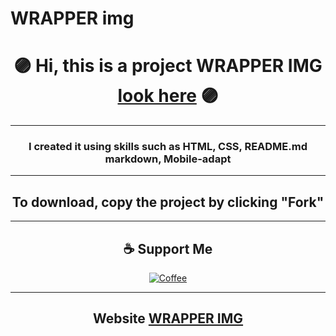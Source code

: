 # WRAPPER img
# <div align="center">🟣 Hi, this is a project WRAPPER IMG [look here]([https:](https://alexnesvit.github.io/wrapper-img/)) 🟣</div>

----

### <div align="center">I created it using skills such as HTML, CSS,  README.md markdown, Mobile-adapt</div>

----

## <div align="center">To download, copy the project by clicking "Fork"</div>

----


## <div align="center">☕ Support Me
<p>
<div align="center"><a href="https://www.buymeacoffee.com/alexnesvit"><img alt="Coffee" src="https://img.shields.io/badge/Buy_Me_A_Coffee-FFDD00?style=for-the-badge&logo=buy-me-a-coffee&logoColor=black" /></a></div>
</p>
</div>

----

## <div align="center">Website [WRAPPER IMG]([https://](https://alexnesvit.github.io/wrapper-img/))</div>